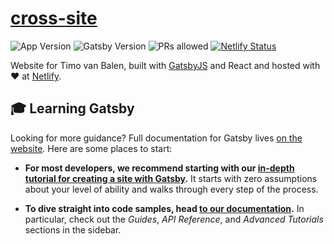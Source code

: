 # [cross-site](https://www.kwakye-gyamfi.com)

![App Version](https://img.shields.io/badge/version-1.0.0-blue.svg)
![Gatsby Version](https://img.shields.io/badge/gatsby-2.19.18-purple.svg)
![PRs allowed](https://img.shields.io/badge/pull_requests-allowed-teal.svg)
[![Netlify Status](https://api.netlify.com/api/v1/badges/699cb317-e1c3-481c-917e-06f80f4ecc7a/deploy-status)](https://app.netlify.com/sites/pedantic-shirley-585d0a/deploys)

Website for Timo van Balen, built with [GatsbyJS](https://www.gatsbyjs.org) and React and hosted with ♥ at [Netlify](https://www.netlify.com/).



## 🎓 Learning Gatsby

Looking for more guidance? Full documentation for Gatsby lives [on the website](https://www.gatsbyjs.org/). Here are some places to start:

-   **For most developers, we recommend starting with our [in-depth tutorial for creating a site with Gatsby](https://www.gatsbyjs.org/tutorial/).** It starts with zero assumptions about your level of ability and walks through every step of the process.

-   **To dive straight into code samples, head [to our documentation](https://www.gatsbyjs.org/docs/).** In particular, check out the _Guides_, _API Reference_, and _Advanced Tutorials_ sections in the sidebar.
